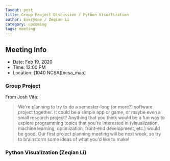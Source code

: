 ```yaml
---
layout: post
title: Group Project Discussion / Python Visualization
author: Everyone / Zeqian Li
category: upcoming
tags: meeting
---
```


## Meeting Info

* Date: Feb 19, 2020
* Time: 12:00 PM
* Location: [1040 NCSA][ncsa_map]

### Group Project

From Josh Vita:

> We're planning to try to do a semester-long (or more?) software project together. It could be a simple app or game, or maybe even a small research project? Anything that you think would be a fun way to explore programming topics that you're interested in (visualization, machine learning, optimization, front-end development, etc.) would be good. Our first project planning meeting will be next week, so try to brainstorm some ideas of what you'd like to make!

### Python Visualization (Zeqian Li)

